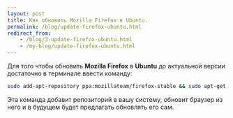 ```yaml
---
layout: post
title: Как обновить Mozilla Firefox в Ubuntu.
permalink: /blog/update-firefox-ubuntu.html
redirect_from:
    - /blog/3-update-firefox-ubuntu.html
    - /my-blog/update-firefox-ubuntu.html
---
```

Для того чтобы обновить **Mozilla Firefox** в **Ubuntu** до актуальной версии достаточно в терминале ввести команду:

```bash
sudo add-apt-repository ppa:mozillateam/firefox-stable && sudo apt-get update && sudo apt-get install firefox
```

Эта команда добавит репозиторий в вашу систему, обновит браузер из него и в будущем будет предлагать обновлять его сам.
